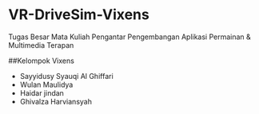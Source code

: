 # VR-DriveSim-Vixens
Tugas Besar Mata Kuliah Pengantar Pengembangan Aplikasi Permainan &amp; Multimedia Terapan

##Kelompok Vixens
- Sayyidusy Syauqi Al Ghiffari
- Wulan Maulidya
- Haidar jindan 
- Ghivalza Harviansyah
